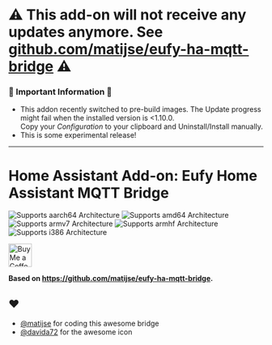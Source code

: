 # ⚠️ This add-on will not receive any updates anymore. See [github.com/matijse/eufy-ha-mqtt-bridge](https://github.com/matijse/eufy-ha-mqtt-bridge#warning-no-longer-actively-maintained) ⚠️

### 🚨 Important Information 🚨

- This addon recently switched to pre-build images. The Update progress might fail when the installed version is <1.10.0.  
  Copy your _Configuration_ to your clipboard and Uninstall/Install manually.
- This is some experimental release!

---

# Home Assistant Add-on: Eufy Home Assistant MQTT Bridge

![Supports aarch64 Architecture][aarch64-shield]
![Supports amd64 Architecture][amd64-shield]
![Supports armv7 Architecture][armv7-shield]
![Supports armhf Architecture][armhf-shield]
![Supports i386 Architecture][i386-shield]

<a href='https://ko-fi.com/supportkofi' target='_blank'><img height='35' style='border:0px;height:46px;' src='https://az743702.vo.msecnd.net/cdn/kofi3.png?v=0' border='0' alt='Buy Me a Coffee at ko-fi.com'></a>

**Based on https://github.com/matijse/eufy-ha-mqtt-bridge.**

## ♥

- [@matijse](https://github.com/matijse/) for coding this awesome bridge
- [@davida72](https://github.com/matijse/eufy-ha-mqtt-bridge/issues/1#issuecomment-753333591]) for the awesome icon

[aarch64-shield]: https://img.shields.io/badge/aarch64-yes-green.svg
[amd64-shield]: https://img.shields.io/badge/amd64-yes-green.svg
[armhf-shield]: https://img.shields.io/badge/armhf-yes-green.svg
[armv7-shield]: https://img.shields.io/badge/armv7-yes-green.svg
[i386-shield]: https://img.shields.io/badge/i386-yes-green.svg
